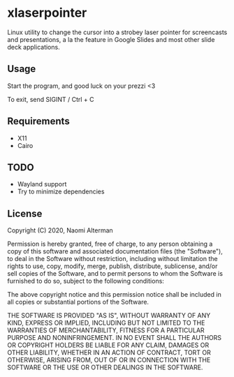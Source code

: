 # xlaserpointer
Linux utility to change the cursor into a strobey laser pointer for screencasts and presentations, a la the feature in Google Slides and most other slide deck applications.

## Usage

Start the program, and good luck on your prezzi <3

To exit, send SIGINT / Ctrl + C

## Requirements

- X11
- Cairo

## TODO

- Wayland support
- Try to minimize dependencies

## License

Copyright (C) 2020, Naomi Alterman

Permission is hereby granted, free of charge, to any person obtaining a copy 
of this software and associated documentation files (the "Software"), to deal 
in the Software without restriction, including without limitation the rights 
to use, copy, modify, merge, publish, distribute, sublicense, and/or sell 
copies of the Software, and to permit persons to whom the Software is 
furnished to do so, subject to the following conditions: 

The above copyright notice and this permission notice shall be included in all 
copies or substantial portions of the Software. 

THE SOFTWARE IS PROVIDED "AS IS", WITHOUT WARRANTY OF ANY KIND, EXPRESS OR 
IMPLIED, INCLUDING BUT NOT LIMITED TO THE WARRANTIES OF MERCHANTABILITY, 
FITNESS FOR A PARTICULAR PURPOSE AND NONINFRINGEMENT. IN NO EVENT SHALL THE 
AUTHORS OR COPYRIGHT HOLDERS BE LIABLE FOR ANY CLAIM, DAMAGES OR OTHER 
LIABILITY, WHETHER IN AN ACTION OF CONTRACT, TORT OR OTHERWISE, ARISING FROM, 
OUT OF OR IN CONNECTION WITH THE SOFTWARE OR THE USE OR OTHER DEALINGS IN THE 
SOFTWARE.